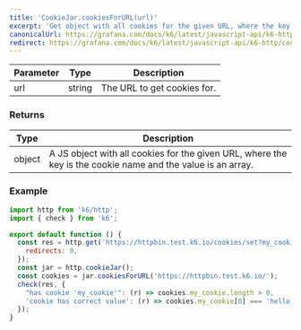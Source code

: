 ```yaml
---
title: 'CookieJar.cookiesForURL(url)'
excerpt: 'Get object with all cookies for the given URL, where the key is the cookie name and the value is an array.'
canonicalUrl: https://grafana.com/docs/k6/latest/javascript-api/k6-http/cookiejar/cookiejar-cookiesforurl/
redirect: https://grafana.com/docs/k6/latest/javascript-api/k6-http/cookiejar/cookiejar-cookiesforurl/
---
```


| Parameter | Type   | Description |
| --------- | ------ | ----------- |
| url       | string | The URL to get cookies for. |

### Returns

| Type   | Description |
| ------ | ----------- |
| object | A JS object with all cookies for the given URL, where the key is the cookie name and the value is an array. |

### Example

<CodeGroup labels={[]}>

```javascript
import http from 'k6/http';
import { check } from 'k6';

export default function () {
  const res = http.get('https://httpbin.test.k6.io/cookies/set?my_cookie=hello%20world', {
    redirects: 0,
  });
  const jar = http.cookieJar();
  const cookies = jar.cookiesForURL('https://httpbin.test.k6.io/');
  check(res, {
    "has cookie 'my_cookie'": (r) => cookies.my_cookie.length > 0,
    'cookie has correct value': (r) => cookies.my_cookie[0] === 'hello world',
  });
}
```

</CodeGroup>

